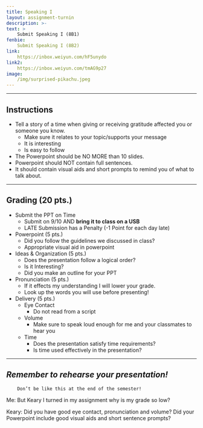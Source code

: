 ```yaml
---
title: Speaking I
layout: assignment-turnin
description: >-
text: >
    Submit Speaking I (8B1)
fenbie:
    Submit Speaking I (8B2)
link: 
    https://inbox.weiyun.com/hF5unydo
link2:
    https://inbox.weiyun.com/tmAG9p27
image: 
    /img/surprised-pikachu.jpeg
---
```

---
## Instructions
* Tell a story of a time when giving or receiving gratitude affected you or someone you know.
	* Make sure it relates to your topic/supports your message
	* It is interesting
	* Is easy to follow
* The Powerpoint should be NO MORE than 10 slides.
* Powerpoint should NOT contain full sentences.
* It should contain visual aids and short prompts to remind you of what to talk about.

---
## Grading (20 pts.)
* Submit the PPT on Time
	* Submit on 9/10 AND **bring it to class on a USB**
    * LATE Submission has a Penalty (-1 Point for each day late)
* Powerpoint (5 pts.)
	* Did you follow the guidelines we discussed in class?
	* Appropriate visual aid in powerpoint
* Ideas & Organization (5 pts.)
    * Does the presentation follow a logical order?
    * Is it Interesting?
	* Did you make an outline for your PPT
* Pronunciation (5 pts.)
	* If it effects my understanding I will lower your grade.
	* Look up the words you will use before presenting!
* Delivery (5 pts.)
	* Eye Contact
	    * Do not read from a script
    * Volume
	    * Make sure to speak loud enough for me and your classmates to hear you
	* Time
	    * Does the presentation satisfy time requirements?
	    * Is time used effectively in the presentation?
---
## ***Remember to rehearse your presentation!***

        Don’t be like this at the end of the semester!

Me: But Keary I turned in my assignment why is my grade so low?

Keary: Did you have good eye contact, pronunciation and volume? Did your Powerpoint include good visual aids and short sentence prompts?